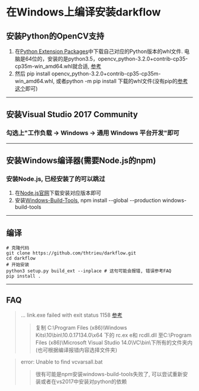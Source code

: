 # 在Windows上编译安装darkflow

## 安装Python的OpenCV支持
1. 在[Python Extension Packages](https://www.lfd.uci.edu/~gohlke/pythonlibs/#numpy)中下载自己对应的Python版本的whl文件. 电脑是64位的，安装的是python3.5，opencv_python-3.2.0+contrib-cp35-cp35m-win_amd64.whl就合适, [参考](https://blog.csdn.net/qxconverse/article/details/59704906)
2. 然后 pip install opencv_python-3.2.0+contrib-cp35-cp35m-win_amd64.whl, 或者python -m pip install 下载的whl文件(没有pip的[参考这个](https://github.com/AllenSnape/notes/blob/master/tensorflow/darkflow.md#%E5%AE%89%E8%A3%85pip-%E5%9B%A0%E4%B8%BA%E9%BB%98%E8%AE%A4%E7%9A%84python3%E6%98%AF%E6%B2%A1%E6%9C%89pip%E7%9A%84-%E5%BC%95%E7%94%A8%E5%9C%B0%E5%9D%80)即可)

----------------------------

## 安装Visual Studio 2017 Community
### 勾选上"工作负载 → Windows → 通用 Windows 平台开发"即可

----------------------------

## 安装Windows编译器(需要Node.js的npm)
### 安装Node.js, 已经安装了的可以跳过
1. 在[Node.js官网](http://nodejs.cn/download/)下载安装对应版本即可
2. 安装[Windows-Build-Tools](https://www.npmjs.com/package/windows-build-tools), npm install --global --production windows-build-tools

----------------------------

## 编译
```
# 克隆代码
git clone https://github.com/thtrieu/darkflow.git
cd darkflow
# 开始安装
python3 setup.py build_ext --inplace # 这句可能会报错, 错误参考FAQ
pip install .
```

----------------------------

## FAQ

> ... link.exe failed with exit status 1158 [参考](https://stackoverflow.com/questions/43858836/python-installing-clarifai-vs14-0-link-exe-failed-with-exit-status-1158)
>> 复制 C:\Program Files (x86)\Windows Kits\10\bin\10.0.17134.0\x64 下的 rc.ex e和 rcdll.dll 至C:\Program Files (x86)\Microsoft Visual Studio 14.0\VC\bin\下所有的文件夹内 (也可根据编译报错内容选择文件夹)

> error: Unable to find vcvarsall.bat
>> 很有可能是npm安装windows-build-tools失败了, 可以尝试重新安装或者在vs2017中安装对python的依赖